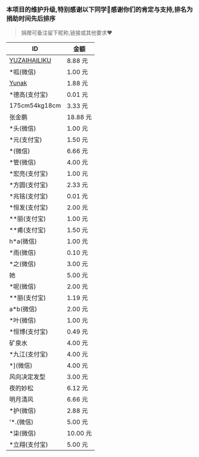 ### 本项目的维护升级,特别感谢以下同学🌹感谢你们的肯定与支持,排名为捐助时间先后排序

> 捐赠可备注留下昵称,链接或其他要求❤️

| ID                                              | 金额     |
| ----------------------------------------------- | -------- |
| [YUZAIHAILIKU](https://github.com/YUZAIHAILIKU) | 8.88 元  |
| *呱(微信)                                       | 1.00 元  |
| [Yunak](https://github.com/Yunak)               | 1.88 元  |
| *德高(支付宝)                                   | 0.01 元  |
| 175cm54kg18cm                                   | 3.33 元  |
| 张金鹏                                          | 18.88 元 |
| *头(微信)                                       | 1.00 元  |
| *元(支付宝)                                     | 1.50 元  |
| *(微信)                                         | 6.66 元  |
| *管(微信)                                       | 4.00 元  |
| *宏亮(支付宝)                                   | 1.00 元  |
| *方圆(支付宝)                                   | 2.33 元  |
| *兆铭(支付宝)                                   | 0.01 元  |
| *恒发(支付宝)                                   | 2.00 元  |
| **丽(支付宝)                                    | 1.00 元  |
| **甫(支付宝)                                    | 1.50 元  |
| h*a(微信)                                       | 1.00 元  |
| *雨(微信)                                       | 0.10 元  |
| *之(微信)                                       | 3.00 元  |
| 她                                              | 5.00 元  |
| *呢(微信)                                       | 2.00 元  |
| **丽(支付宝)                                    | 1.19 元  |
| a*b(微信)                                       | 2.00 元  |
| *叶(微信)                                       | 1.00 元  |
| *恒博(支付宝)                                   | 0.49 元  |
| 矿泉水                                          | 4.00 元  |
| *九江(支付宝)                                   | 4.00 元  |
| *](微信)                                        | 4.00 元  |
| 风向决定发型                                    | 3.00 元  |
| 夜的妙松                                        | 6.12 元  |
| 明月清风                                        | 6.66 元  |
| *护(微信)                                            | 2.88 元  |
| '*.(微信)                                        | 5.00 元  |
| *柒(微信)                                        | 10.00 元  |
| *立翔(支付宝)                                        | 5.00 元  |
